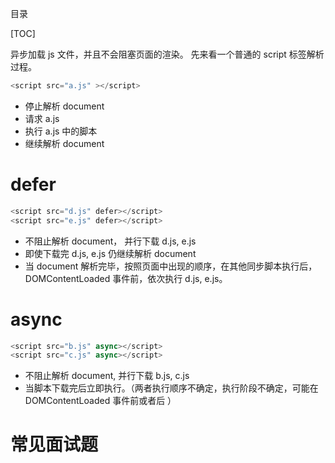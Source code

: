 目录

[TOC]

异步加载 js 文件，并且不会阻塞页面的渲染。
先来看一个普通的 script 标签解析过程。
```js
<script src="a.js" ></script>
```
- 停止解析 document
- 请求 a.js
- 执行 a.js 中的脚本
- 继续解析 document


# defer
```js
<script src="d.js" defer></script>
<script src="e.js" defer></script>
```
- 不阻止解析 document， 并行下载 d.js, e.js
- 即使下载完 d.js, e.js 仍继续解析 document
- 当 document 解析完毕，按照页面中出现的顺序，在其他同步脚本执行后，DOMContentLoaded 事件前，依次执行 d.js, e.js。

# async
```js
<script src="b.js" async></script>
<script src="c.js" async></script>
```

- 不阻止解析 document, 并行下载 b.js, c.js
- 当脚本下载完后立即执行。（两者执行顺序不确定，执行阶段不确定，可能在 DOMContentLoaded 事件前或者后 ）



# 常见面试题